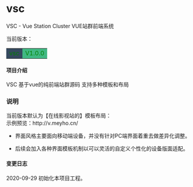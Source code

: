 # vsc
VSC - Vue Station Cluster VUE站群前端系统 

当前版本：<table><tr><td bgcolor=#35495e><font color=#008000>vsc</font></td> <td bgcolor=#41b883><font color=#008000>V1.0.0</font></td></tr></table>

#### 项目介绍
VSC 基于vue的纯前端站群源码 支持多种模板和布局 <br/>

<h3>说明</h3>
当前版本默认为【在线影视站的】模板布局： <br>
示例预览：http://v.meyho.cn/  <br>

- 界面风格主要面向移动端设备，并没有针对PC端界面着重去做差异化调整。<br/>

- 后续会加入各种界面模板机制以可以灵活的自定义个性化的设备版面适配。

#### 变更日志
2020-09-29 初始化本项目工程。


